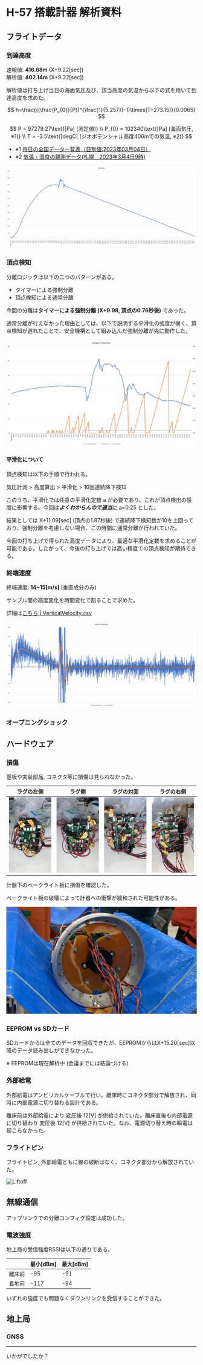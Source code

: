 # H-57 搭載計器 解析資料

## フライトデータ

### 到達高度

速報値: __416.68m__ (X+9.22[sec])  
解析値: __402.14m__ (X+9.22[sec])

解析値は打ち上げ当日の海面気圧及び、該当高度の気温から以下の式を用いて到達高度を求めた。

$$ h=\frac{((\frac{P_{0}}{P})^{\frac{1}{5.257}}-1)\times(T+273.15)}{0.0065} $$

$$ P = 97279.27\text{[Pa] (測定値)} \\ P_{0} = 102340\text{[Pa] (海面気圧, ※1)} \\ T = -3.5\text{[degC] (ジオポテンシャル高度406mでの気温, ※2)} $$

- ※1 [毎日の全国データ一覧表（日別値:2023年03月04日）](https://www.data.jma.go.jp/obd/stats/data/mdrr/synopday/data7.html)
- ※2 [気温・湿度の観測データ(札幌　2023年3月4日9時)](https://www.data.jma.go.jp/obd/stats/etrn/upper/view/daily_uth.php?year=2023&month=3&day=4&hour=9&atm=&point=47412&view=)

![Altitude](./Images/Altitude.png)

### 頂点検知

分離ロジックは以下の二つのパターンがある。

- タイマーによる強制分離
- 頂点検知による通常分離

今回の分離は**タイマーによる強制分離 (X+9.98, 頂点の0.76秒後)** であった。

通常分離が行えなかった理由としては、以下で説明する平滑化の強度が弱く、頂点検知が遅れたことで、安全機構として組み込んだ強制分離が先に動作した。

![ApogeeDetection](./Images/ApogeeDetection.png)

#### 平滑化について

頂点検知は以下の手順で行われる。

気圧計測 > 高度算出 > 平滑化 > 10回連続降下検知

このうち、平滑化では任意の平滑化定数 a が必要であり、これが頂点検出の感度に影響する。今回は***よくわからんので適当***に a=0.25 とした。

結果としては X+11.09[sec] (頂点の1.87秒後) で連続降下検知数が10を上回っており、強制分離を考慮しない場合、この時間に通常分離が行われていた。

今回の打ち上げで得られた高度データにより、最適な平滑化定数を求めることが可能である。したがって、今後の打ち上げでは高い精度での頂点検知が期待できる。

### 終端速度

終端速度: **14~15[m/s]** (垂直成分のみ)

サンプル間の高度変化を時間変化で割ることで求めた。

詳細は[こちら | VerticalVelocity.csv](./Analysis/VerticalVelocity.csv)

![verticalVelocity](./Images/verticalVelocity.png)

### オープニングショック

## ハードウェア

### 損傷

基板や実装部品, コネクタ等に損傷は見られなかった。

|ラグの左側|ラグ側|ラグの対面|ラグの右側|
|---|---|---|---|
|![Avionics1](./Images/Avionics1.jpg)|![Avionics2](./Images/Avionics2.jpg)|![Avionics3](./Images/Avionics3.jpg)|![Avionics4](./Images/Avionics4.jpg)|

計器下のベークライト板に損傷を確認した。

ベークライト板の破壊によって計器への衝撃が緩和された可能性がある。

![DamegedBakelite](./Images/DamagedBakelite.jpg)

### EEPROM vs SDカード

SDカードからは全てのデータを回収できたが、EEPROMからはX+15.20[sec]以降のデータ読み出しができなかった。

※ EEPROMは現在解析中 (会議までには結論づける)

### 外部給電

外部給電はアンビリカルケーブルで行い、離床時にコネクタ部分で解放され、同時に内部電源に切り替わる設計である。

離床前は外部給電により 変圧後 12[V] が供給されていた。離床直後も内部電源に切り替わり 変圧後 12[V] が供給されていた。なお、電源切り替え時の瞬電は起こらなかった。

### フライトピン

フライトピン, 外部給電ともに線の破断はなく、コネクタ部分から解放されていた。

![Liftoff](./Images/Liftoff.gif)

## 無線通信

アップリンクでの分離コンフィグ設定は成功した。

### 電波強度

地上局の受信強度RSSIは以下の通りである。

||最小[dBm]|最大[dBm]|
|---|---|---|
|離床前|-95|-91|
|着地前|-117|-94|

いずれの強度でも問題なくダウンリンクを受信することができた。

## 地上局

### GNSS

---

いかがでしたか？
